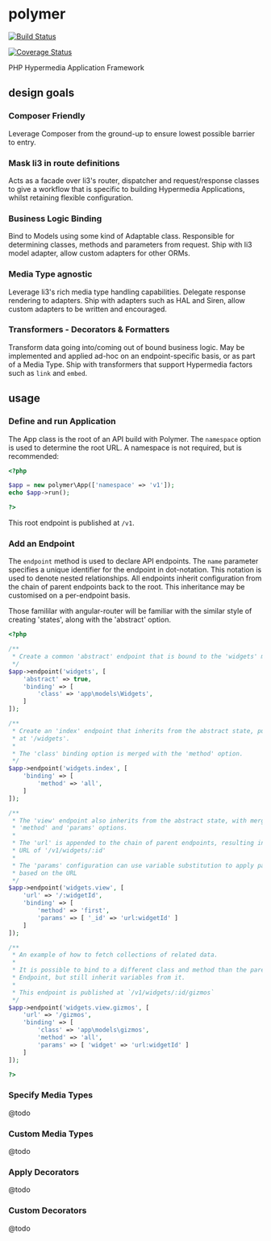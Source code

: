 # polymer

[![Build Status](https://travis-ci.org/fountainhead-solutions/polymer.svg)](https://travis-ci.org/fountainhead-solutions/polymer)

[![Coverage Status](https://coveralls.io/repos/fountainhead-solutions/polymer/badge.png)](https://coveralls.io/r/fountainhead-solutions/polymer)

PHP Hypermedia Application Framework

## design goals

### Composer Friendly

Leverage Composer from the ground-up to ensure lowest possible barrier to entry.

### Mask li3 in route definitions

Acts as a facade over li3's router, dispatcher and request/response classes to give a workflow that is specific to building Hypermedia Applications, whilst retaining flexible configuration.

### Business Logic Binding

Bind to Models using some kind of Adaptable class. Responsible for determining classes, methods and parameters from request. Ship with li3 model adapter, allow custom adapters for other ORMs.

### Media Type agnostic

Leverage li3's rich media type handling capabilities. Delegate response rendering to adapters. Ship with adapters such as HAL and Siren, allow custom adapters to be written and encouraged.

### Transformers - Decorators & Formatters

Transform data going into/coming out of bound business logic. May be implemented and applied ad-hoc on an endpoint-specific basis, or as part of a Media Type. Ship with transformers that support Hypermedia factors such as `link` and `embed`.

## usage

### Define and run Application

The App class is the root of an API build with Polymer. The `namespace` option is used to determine the root URL. A namespace is not required, but is recommended:

```php
<?php

$app = new polymer\App(['namespace' => 'v1']);
echo $app->run();

?>
```

This root endpoint is published at `/v1`.

### Add an Endpoint

The `endpoint` method is used to declare API endpoints. The `name` parameter specifies a unique identifier for the endpoint in dot-notation. This notation is used to denote nested relationships. All endpoints inherit configuration from the chain of parent endpoints back to the root. This inheritance may be customised on a per-endpoint basis.

Those famililar with angular-router will be familiar with the similar style of creating 'states', along with the 'abstract' option.

```php
<?php

/**
 * Create a common 'abstract' endpoint that is bound to the 'widgets' model.
 */
$app->endpoint('widgets', [
	'abstract' => true,
	'binding' => [
		'class' => 'app\models\Widgets',
	]
]);

/**
 * Create an 'index' endpoint that inherits from the abstract state, published
 * at '/widgets'.
 *
 * The 'class' binding option is merged with the 'method' option.
 */
$app->endpoint('widgets.index', [
	'binding' => [
		'method' => 'all',
	]
]);

/**
 * The 'view' endpoint also inherits from the abstract state, with merged
 * 'method' and 'params' options.
 *
 * The 'url' is appended to the chain of parent endpoints, resulting in a full
 * URL of '/v1/widgets/:id'
 *
 * The 'params' configuration can use variable substitution to apply parameters
 * based on the URL
 */
$app->endpoint('widgets.view', [
	'url' => '/:widgetId',
	'binding' => [
		'method' => 'first',
		'params' => [ '_id' => 'url:widgetId' ]
	]
]);

/**
 * An example of how to fetch collections of related data.
 *
 * It is possible to bind to a different class and method than the parent
 * Endpoint, but still inherit variables from it.
 *
 * This endpoint is published at `/v1/widgets/:id/gizmos`
 */
$app->endpoint('widgets.view.gizmos', [
	'url' => '/gizmos',
	'binding' => [
		'class' => 'app\models\gizmos',
		'method' => 'all',
		'params' => [ 'widget' => 'url:widgetId' ]
	]
]);

?>
```

### Specify Media Types

@todo

### Custom Media Types

@todo

### Apply Decorators

@todo

### Custom Decorators

@todo

